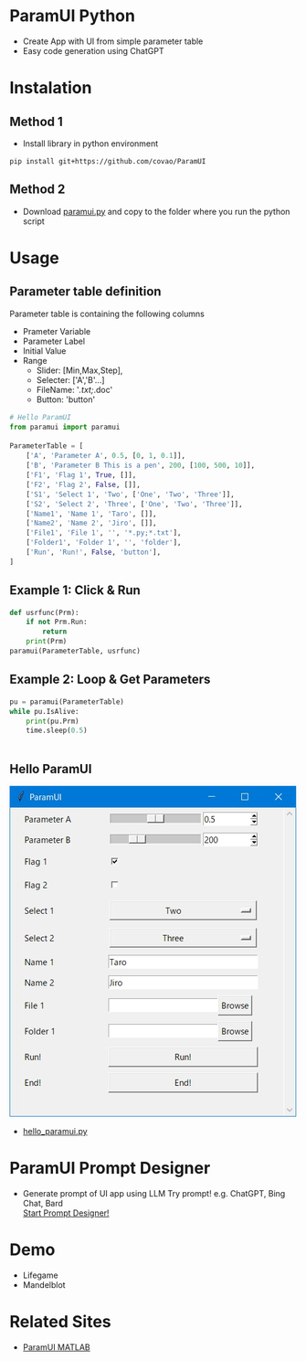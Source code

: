 # ParamUI Python  
- Create App with UI from simple parameter table
- Easy code generation using ChatGPT

# Instalation
## Method 1
- Install library in python environment
~~~
pip install git+https://github.com/covao/ParamUI

~~~
## Method 2
- Download [paramui.py](https://github.com/covao/ParamUI/blob/main/paramui/paramui.py) and copy to the folder where you run the python script 

# Usage
## Parameter table definition
Parameter table is containing the following columns  
- Prameter Variable
- Parameter Label
- Initial Value
- Range 
  - Slider: [Min,Max,Step],
  - Selecter: ['A','B'...]
  - FileName: '*.txt;*.doc'
  - Button: 'button'

~~~ python
# Hello ParamUI
from paramui import paramui

ParameterTable = [
    ['A', 'Parameter A', 0.5, [0, 1, 0.1]],
    ['B', 'Parameter B This is a pen', 200, [100, 500, 10]],
    ['F1', 'Flag 1', True, []],
    ['F2', 'Flag 2', False, []],
    ['S1', 'Select 1', 'Two', ['One', 'Two', 'Three']],
    ['S2', 'Select 2', 'Three', ['One', 'Two', 'Three']],
    ['Name1', 'Name 1', 'Taro', []],
    ['Name2', 'Name 2', 'Jiro', []],
    ['File1', 'File 1', '', '*.py;*.txt'],
    ['Folder1', 'Folder 1', '', 'folder'],
    ['Run', 'Run!', False, 'button'],
]

~~~
## Example 1: Click & Run
~~~ python
def usrfunc(Prm):
    if not Prm.Run:
        return
    print(Prm)
paramui(ParameterTable, usrfunc)

~~~
## Example 2: Loop & Get Parameters
~~~ python
pu = paramui(ParameterTable)
while pu.IsAlive:
    print(pu.Prm)
    time.sleep(0.5)
    
~~~

## Hello ParamUI
![Hello ParamUI](./img/hello_paramui.jpg)

- [hello_paramui.py](https://github.com/covao/ParamUI/blob/main/example/hello_paramui.py)

# ParamUI Prompt Designer
- Generate prompt of UI app using LLM
Try prompt! e.g. ChatGPT, Bing Chat, Bard  
[Start Prompt Designer!](https://covao.github.io/ParamUI/html/paramui_prompt_designer.html)

# Demo
- Lifegame
- Mandelblot

# Related Sites
- [ParamUI MATLAB](https://github.com/covao/ParamUI_MATLAB)

